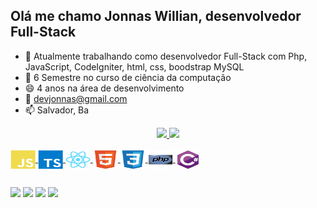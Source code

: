 ## Olá me chamo Jonnas Willian, desenvolvedor Full-Stack

- 🔭 Atualmente trabalhando como desenvolvedor Full-Stack com Php, JavaScript, CodeIgniter, html, css, boodstrap  MySQL
- 🌱 6 Semestre no curso de ciência da computação
- 😄 4 anos na área de desenvolvimento
- 💬 devjonnas@gmail.com
- 📫 Salvador, Ba

<div align="center">
  <a href="https://github.com/JonnasWillian">
  <img height="180em" src="https://github-readme-stats.vercel.app/api?username=JonnasWillian&show_icons=true&theme=dracula&include_all_commits=true&count_private=true"/>
  <img height="180em" src="https://github-readme-stats.vercel.app/api/top-langs/?username=JonnasWillian&layout=compact&langs_count=7&theme=dracula"/>
</div>

<div style="display: inline_block"><br>
  <img align="center" alt="Jonnas-Js" height="30" width="40" src="https://raw.githubusercontent.com/devicons/devicon/master/icons/javascript/javascript-plain.svg">
  <img align="center" alt="Jonnas-Ts" height="30" width="40" src="https://raw.githubusercontent.com/devicons/devicon/master/icons/typescript/typescript-plain.svg">
  <img align="center" alt="Jonnas-React" height="30" width="40" src="https://raw.githubusercontent.com/devicons/devicon/master/icons/react/react-original.svg">
  <img align="center" alt="Jonnas-HTML" height="30" width="40" src="https://raw.githubusercontent.com/devicons/devicon/master/icons/html5/html5-original.svg">
  <img align="center" alt="Jonnas-CSS" height="30" width="40" src="https://raw.githubusercontent.com/devicons/devicon/master/icons/css3/css3-original.svg">
  <img align="center" alt="Jonnas-Php" height="30" width="40" src="https://raw.githubusercontent.com/devicons/devicon/master/icons/Php/Php-original.svg">
  <img align="center" alt="Jonnas-Csharp" height="30" width="40" src="https://raw.githubusercontent.com/devicons/devicon/master/icons/csharp/csharp-original.svg">
</div>
  
  ##
 
<div> 
  <a href="https://www.instagram.com/jonnywf/" target="_blank"><img src="https://img.shields.io/badge/-Instagram-%23E4405F?style=for-the-badge&logo=instagram&logoColor=white" target="_blank"></a>
 <a href="https://devscody.web.app/" target="_blank"><img src="https://img.shields.io/badge/website-000000?style=for-the-badge&logo=About.me&logoColor=white" target="_blank"></a> 
  <a href = "mailto:devjonnas@gmail.com"><img src="https://img.shields.io/badge/-Gmail-%23333?style=for-the-badge&logo=gmail&logoColor=white" target="_blank"></a>
  <a href="https://www.linkedin.com/in/JonnasWillian" target="_blank"><img src="https://img.shields.io/badge/-LinkedIn-%230077B5?style=for-the-badge&logo=linkedin&logoColor=white" target="_blank"></a> 

</div>
